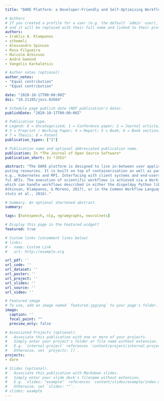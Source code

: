 ```yaml
---
title: "DARE Platform: a Developer-Friendly and Self-Optimising Workflows-as-a-Service Framework for e-Science on the Cloud"

# Authors
# If you created a profile for a user (e.g. the default `admin` user), write the username (folder name) here 
# and it will be replaced with their full name and linked to their profile.
authors:
- Iraklis A. Klampanos
- sthemeli
- Alessandro Spinuso
- Rosa Filgueira
- Malcolm Atkinson
- André Gemünd
- Vangelis Karkaletsis

# Author notes (optional)
author_notes:
- "Equal contribution"
- "Equal contribution"

date: "2020-10-17T00:00:00Z"
doi: "10.21105/joss.02664"

# Schedule page publish date (NOT publication's date).
publishDate: "2020-10-17T00:00:00Z"

# Publication type.
# Legend: 0 = Uncategorized; 1 = Conference paper; 2 = Journal article;
# 3 = Preprint / Working Paper; 4 = Report; 5 = Book; 6 = Book section;
# 7 = Thesis; 8 = Patent
publication_types: ["1"]

# Publication name and optional abbreviated publication name.
publication: In *The Journal of Open Source Software*
publication_short: In *JOSS*

abstract: "The DARE platform is designed to live in-between user applications and the underlying com-
puting resources. It is built on top of containerisation as well as parallelisation technologies,
e.g., Kubernetes and MPI. Interfacing with client systems and end-users is achieved via REST-
ful APIs. The execution of scientific workflows is achieved via a Workflows-as-a-service layer,
which can handle workflows described in either the dispel4py Python library (Filgueira, Krause,
Atkinson, Klampanos, & Moreno, 2017), or in the Common Workflow Language (CWL) (Am-
stutz et al., 2016)."

# Summary. An optional shortened abstract.
summary: 

tags: [hatespeech, nlp, ngramgraphs, neuralnets]

# Display this page in the Featured widget?
featured: true

# Custom links (uncomment lines below)
# links:
# - name: Custom Link
#   url: http://example.org

url_pdf: ''
url_code: ''
url_dataset: ''
url_poster: ''
url_project: ''
url_slides: ''
url_source: ''
url_video: ''

# Featured image
# To use, add an image named `featured.jpg/png` to your page's folder. 
image:
  caption: ''
  focal_point: ""
  preview_only: false

# Associated Projects (optional).
#   Associate this publication with one or more of your projects.
#   Simply enter your project's folder or file name without extension.
#   E.g. `internal-project` references `content/project/internal-project/index.md`.
#   Otherwise, set `projects: []`.
projects:
- dare

# Slides (optional).
#   Associate this publication with Markdown slides.
#   Simply enter your slide deck's filename without extension.
#   E.g. `slides: "example"` references `content/slides/example/index.md`.
#   Otherwise, set `slides: ""`.
# slides: example
---
```

